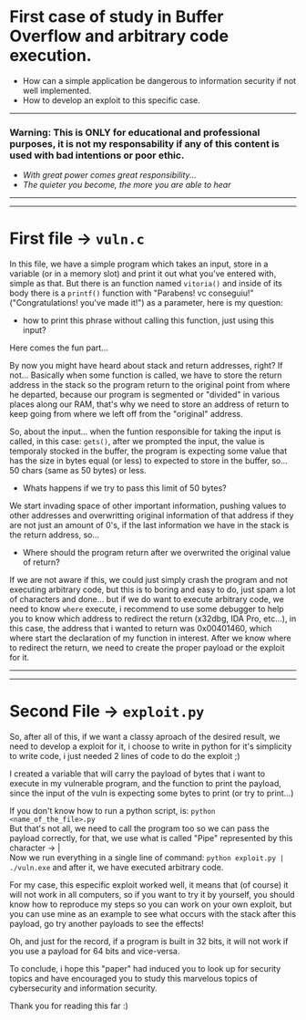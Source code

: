 # First case of study in Buffer Overflow and arbitrary code execution.
- How can a simple application be dangerous to information security if not well implemented.
- How to develop an exploit to this specific case.
---
### **Warning**: This is **ONLY** for educational and professional purposes, it is not my responsability if any of this content is used with bad intentions or poor ethic. 
- _With great power comes great responsibility..._
- _The quieter you become, the more you are able to hear_
---
---
# First file &rarr; `vuln.c` 

In this file, we have a simple program which takes an input, store in a variable (or in a memory slot) and print it out what you've entered with, simple as that.
But there is an function named `vitoria()` and inside of its body there is a `printf()` function with "Parabens! vc conseguiu!"  ("Congratulations! you've made it!") as a parameter, here is my question:
- how to print this phrase without calling this function, just using this input?

Here comes the fun part...

By now you might have heard about stack and return addresses, right? If not... Basically when some function is called, we have to store the return address in the stack so the program return to the original point from where he departed, because our program is segmented or "divided" in various places along our RAM, that's why we need to store an address of return to keep going from where we left off from the "original" address.

So, about the input... when the funtion responsible for taking the input is called, in this case: `gets()`, after we prompted the input, the value is temporaly stocked in the buffer, the program is expecting some value that has the size in bytes equal (or less) to expected to store in the buffer, so... 50 chars (same as 50 bytes) or less.

- Whats happens if we try to pass this limit of 50 bytes?

We start invading space of other important information, pushing values to other addresses and overwritting original information of that address if they are not just an amount of 0's, if the last information we have in the stack is the return address, so... 

- Where should the program return after we overwrited the original value of return?

If we are not aware if this, we could just simply crash the program and not executing arbitrary code, but this is to boring and easy to do, just spam a lot of characters and done... but if we do want to execute arbitrary code, we need to know `where` execute, i recommend to use some debugger to help you to know which address to redirect the return (x32dbg, IDA Pro, etc...), in this case, the address that i wanted to return was 0x00401460, which where start the declaration of my function in interest. After we know where to redirect the return, we need to create the proper payload or the exploit for it.

---
---
# Second File &rarr; ``exploit.py``

So, after all of this, if we want a classy aproach of the desired result, we need to develop a exploit for it, i choose to write in python for it's simplicity to write code, i just needed 2 lines of code to do the exploit ;) <br>

I created a variable that will carry the payload of bytes that i want to execute in my vulnerable program, and the function to print the payload, since the input of the vuln is expecting some bytes to print (or try to print...)

If you don't know how to run a python script, is: `python <name_of_the_file>.py`<br>
But that's not all, we need to call the program too so we can pass the payload correctly, for that, we use what is called "Pipe" represented by this character &rarr; | <br>
Now we run everything in a single line of command: `python exploit.py | ./vuln.exe` and after it, we have executed arbitrary code.

For my case, this especific exploit worked well, it means that (of course) it will not work in all computers, so if you want to try it by yourself, you should know how to reproduce my steps so you can work on your own exploit, but you can use mine as an example to see what occurs with the stack after this payload, go try another payloads to see the effects!

Oh, and just for the record, if a program is built in 32 bits, it will not work if you use a payload for 64 bits and vice-versa.

To conclude, i hope this "paper" had induced you to look up for security topics and have encouraged you to study this marvelous topics of cybersecurity and information security.

Thank you for reading this far :)
